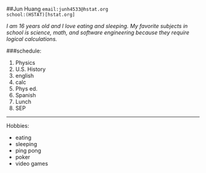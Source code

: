 ##Jun Huang
`email:junh4533@hstat.org`  
`school:(HSTAT)[hstat.org]`

_I am 16 years old and I love eating and sleeping. My favorite subjects in school is science, math, and software engineering because they require logical calculations._

###schedule:

1. Physics
2. U.S. History
3. english
4. calc
5. Phys ed.
6. Spanish
7. Lunch
8. SEP

---
Hobbies:  
* eating
* sleeping
* ping pong
* poker
* video games




